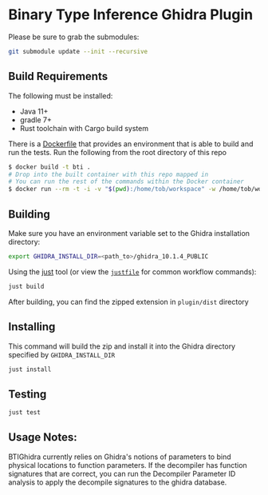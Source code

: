 # Binary Type Inference Ghidra Plugin

Please be sure to grab the submodules:

```sh
git submodule update --init --recursive
```

## Build Requirements

The following must be installed:

* Java 11+
* gradle 7+
* Rust toolchain with Cargo build system

There is a [Dockerfile](./Dockerfile) that provides an environment that is able to build and run the tests. Run the following from the root directory of this repo

```sh
$ docker build -t bti .
# Drop into the built container with this repo mapped in
# You can run the rest of the commands within the Docker container
$ docker run --rm -t -i -v "$(pwd):/home/tob/workspace" -w /home/tob/workspace bti /bin/bash
```

## Building

Make sure you have an environment variable set to the Ghidra installation directory:

```sh
export GHIDRA_INSTALL_DIR=<path_to>/ghidra_10.1.4_PUBLIC
```

Using the [just](https://github.com/casey/just) tool (or view the [`justfile`](./justfile) for common workflow commands):

```sh
just build
```

After building, you can find the zipped extension in `plugin/dist` directory

## Installing

This command will build the zip and install it into the Ghidra directory specified by `GHIDRA_INSTALL_DIR`

```sh
just install
```

## Testing

```sh
just test
```

## Usage Notes:

BTIGhidra currently relies on Ghidra's notions of parameters to bind physical locations to function parameters. If the decompiler has function signatures that are correct, you can run the Decompiler Parameter ID analysis to apply the decompile signatures to the ghidra database.
